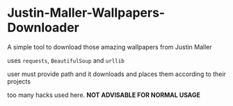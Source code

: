 # Justin-Maller-Wallpapers-Downloader
A simple tool to download those amazing wallpapers from Justin Maller

uses ```requests```, ```BeautifulSoup``` and ```urllib```

user must provide path and it downloads and places them according to their projects

too many hacks used here. **NOT ADVISABLE FOR NORMAL USAGE**